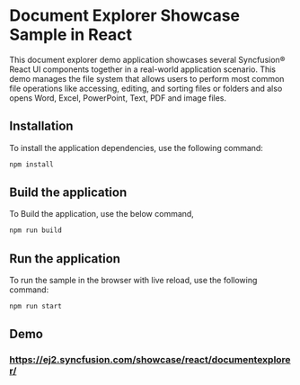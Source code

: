 # Document Explorer Showcase Sample in React

This document explorer demo application showcases several Syncfusion&reg; React UI components together in a real-world application scenario. This demo manages the file system that allows users to perform most common file operations like accessing, editing, and sorting files or folders and also opens Word, Excel, PowerPoint, Text, PDF and image files.

## Installation

To install the application dependencies, use the following command:

```sh
npm install
```

## Build the application

To Build the application, use the below command,

```sh
npm run build
```

## Run the application

To run the sample in the browser with live reload, use the following command:

```sh
npm run start
```
## Demo

### <a href="https://ej2.syncfusion.com/showcase/react/documentexplorer/" target="_blank">https://ej2.syncfusion.com/showcase/react/documentexplorer/</a>
